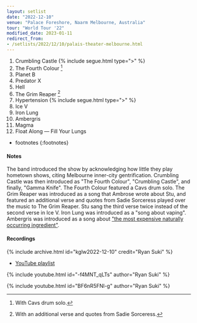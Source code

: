```yaml
---
layout: setlist
date: "2022-12-10"
venue: "Palace Foreshore, Naarm Melbourne, Australia"
tour: "World Tour '22"
modified_date: 2023-01-11
redirect_from:
- /setlists/2022/12/10/palais-theater-melbourne.html
---
```


1.  Crumbling Castle
    {% include segue.html type=">" %}
2.  The Fourth Colour
    [^1]
3.  Planet B
4.  Predator X
5.  Hell
6.  The Grim Reaper
    [^2]
7.  Hypertension
    {% include segue.html type=">" %}
8.  Ice V
9.  Iron Lung
10. Ambergris
11. Magma
12. Float Along — Fill Your Lungs

* footnotes
{:footnotes}
[^1]: With Cavs drum solo.
[^2]: With an additional verse and quotes from Sadie Sorceress.

#### Notes

The band introduced the show by acknowledging how little they play hometown shows, citing Melbourne inner-city gentrification. Crumbling Castle was then introduced as "The Fourth Colour", "Crumbling Castle", and finally, "Gamma Knife". The Fourth Colour featured a Cavs drum solo. The Grim Reaper was introduced as a song that Ambrose wrote about Stu, and featured an additional verse and quotes from Sadie Sorceress played over the music to The Grim Reaper. Stu sang the third verse twice instead of the second verse in Ice V. Iron Lung was introduced as a "song about vaping". Ambergris was introduced as a song about ["the most expensive naturally occurring ingredient"](https://en.wikipedia.org/wiki/Ambergris).

#### Recordings

{% include archive.html id="kglw2022-12-10" credit="Ryan Suki" %}

* [YouTube playlist](https://www.youtube.com/playlist?list=PLKV-LnsZiOo-hhur2DmJ8YzQqWZBPKVV3)

{% include youtube.html id="-f4MNT_qLTs" author="Ryan Suki" %}

{% include youtube.html id="BF6nR5FNl-g" author="Ryan Suki" %}
